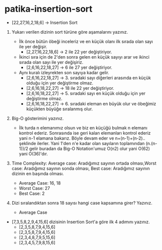 # patika-insertion-sort

-   [22,27,16,2,18,6] -> Insertion Sort

1.  Yukarı verilen dizinin sort türüne göre aşamalarını yazınız.
    
    -   İlk önce bütün öbeği inceleriz ve en küçük olanı ilk sırada olan sayı ile yer değişir.
        -   [2,27,16,22,18,6] -> 2 ile 22 yer değiştiriyor.
    -   İkinci sıra için de 2'den sonra gelen en küçük sayıyı arar ve ikinci sırada olan sayı ile yer değişiriz.
        -   [2,6,16,22,18,27] -> 6 ile 27 yer değiştiriyor.
    -   Aynı kuralı izleyrekten son sayıya kadar gelir.
        -   [2,6,16,22,18,27] -> 3. sıradaki sayı diğerleri arasında en küçük olduğu için yer değiştirme olmaz.
        -   [2,6,16,18,22,27] -> 18 ile 22 yer değiştiriyor.
        -   [2,6,16,18,22,27] -> 5. sıradaki sayı en küçük olduğu için yer değiştirme olmaz.
        -   [2,6,16,18,22,27] -> 6. sıradaki eleman en büyük olur ve öbeğimiz küçükten büyüğe sıralanmış olur.
2.  Big-O gösterimini yazınız.
    
    -   İlk turda n elemanımız olsun ve biz en küçüğü bulmak n elemanı kontrol ederiz. Sonrasında ise geri kalan elemanları kontrol ederiz yani n-1 elamana bakarız. Böyle devam eder ve n+(n-1)+(n-2).. şeklinde ilerler. Yani 1'den n'e kadar olan sayıların toplamından (n.(n-1))/2 gelir buradan da Big-O Notation'umuz O(n2) olur yani O(62) yani O(36)'dır.
3.  Time Complexity: Average case: Aradığımız sayının ortada olması,Worst case: Aradığımız sayının sonda olması, Best case: Aradığımız sayının dizinin en başında olması.
    
    -   Average Case: 16, 18
    -   Worst Case: 27
    -   Best Case: 2
4.  Dizi sıralandıktan sonra 18 sayısı hangi case kapsamına girer? Yazınız.
    
    -   Average Case

-   [7,3,5,8,2,9,4,15,6] dizisinin Insertion Sort'a göre ilk 4 adımını yazınız.
    -   [2,3,5,8,7,9,4,15,6]
    -   [2,3,5,8,7,9,4,15,6]
    -   [2,3,4,8,7,9,5,15,6]
    -   [2,3,4,5,7,9,8,15,6]
